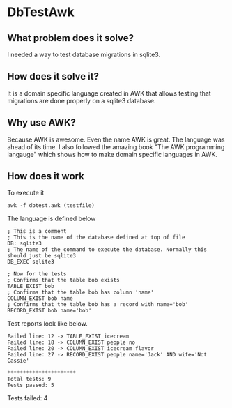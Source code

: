 # DbTestAwk

## What problem does it solve?
I needed a way to test database migrations in sqlite3.

## How does it solve it?
It is a domain specific language created in AWK that allows testing
that migrations are done properly on a sqlite3 database.

## Why use AWK?
Because AWK is awesome. Even the name AWK is great. The language
was ahead of its time.
I also followed the amazing book "The AWK programming langauge"
which shows how to make domain specific languages in AWK.

## How does it work
To execute it
  
    awk -f dbtest.awk (testfile)
    
The language is defined below

    ; This is a comment
    ; This is the name of the database defined at top of file
    DB: sqlite3 
    ; The name of the command to execute the database. Normally this should just be sqlite3
    DB_EXEC sqlite3 
    
    ; Now for the tests
    ; Confirms that the table bob exists
    TABLE_EXIST bob
    ; Confirms that the table bob has column 'name'
    COLUMN_EXIST bob name 
    ; Confirms that the table bob has a record with name='bob'
    RECORD_EXIST bob name='bob'
  
Test reports look like below.

    Failed line: 12 -> TABLE_EXIST icecream
    Failed line: 18 -> COLUMN_EXIST people no
    Failed line: 20 -> COLUMN_EXIST icecream flavor
    Failed line: 27 -> RECORD_EXIST people name='Jack' AND wife='Not Cassie'

    **********************
    Total tests: 9
    Tests passed: 5
Tests failed: 4


